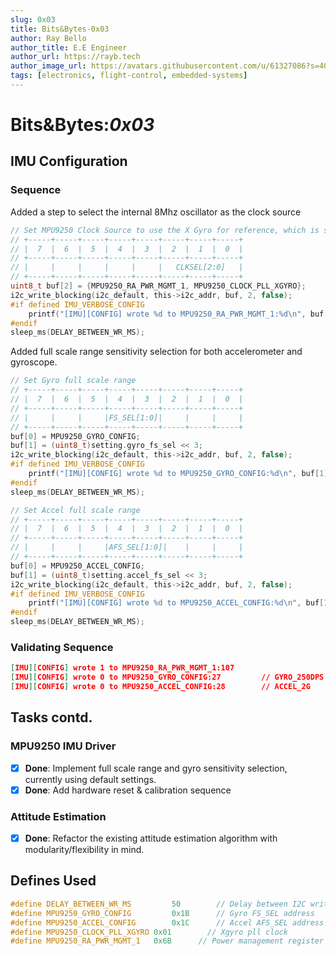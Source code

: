 ```yaml
---
slug: 0x03
title: Bits&Bytes-0x03
author: Ray Bello
author_title: E.E Engineer 
author_url: https://rayb.tech
author_image_url: https://avatars.githubusercontent.com/u/61327086?s=400&u=a272b1f5bd6fe11ae11a33668b4b469864bdc003&v=4
tags: [electronics, flight-control, embedded-systems]
---
```


# Bits&Bytes:*0x03*

## IMU Configuration

### Sequence

Added a step to select the internal 8Mhz oscillator as the clock source

``` c
// Set MPU9250 Clock Source to use the X Gyro for reference, which is slightly better than the default internal clock source.
// +-----+-----+-----+-----+-----+-----+-----+-----+
// |  7  |  6  |  5  |  4  |  3  |  2  |  1  |  0  |
// +-----+-----+-----+-----+-----+-----+-----+-----+
// |     |     |     |     |     |   CLKSEL[2:0]   |
// +-----+-----+-----+-----+-----+-----+-----+-----+
uint8_t buf[2] = {MPU9250_RA_PWR_MGMT_1, MPU9250_CLOCK_PLL_XGYRO};
i2c_write_blocking(i2c_default, this->i2c_addr, buf, 2, false);
#if defined IMU_VERBOSE_CONFIG
    printf("[IMU][CONFIG] wrote %d to MPU9250_RA_PWR_MGMT_1:%d\n", buf[1], MPU9250_RA_PWR_MGMT_1);
#endif
sleep_ms(DELAY_BETWEEN_WR_MS);
```

Added full scale range sensitivity selection for both accelerometer and gyroscope. 

``` c
// Set Gyro full scale range
// +-----+-----+-----+-----+-----+-----+-----+-----+
// |  7  |  6  |  5  |  4  |  3  |  2  |  1  |  0  |
// +-----+-----+-----+-----+-----+-----+-----+-----+
// |     |     |     |FS_SEL[1:0]|     |     |     |
// +-----+-----+-----+-----+-----+-----+-----+-----+
buf[0] = MPU9250_GYRO_CONFIG;
buf[1] = (uint8_t)setting.gyro_fs_sel << 3;
i2c_write_blocking(i2c_default, this->i2c_addr, buf, 2, false);
#if defined IMU_VERBOSE_CONFIG
    printf("[IMU][CONFIG] wrote %d to MPU9250_GYRO_CONFIG:%d\n", buf[1], MPU9250_GYRO_CONFIG);
#endif
sleep_ms(DELAY_BETWEEN_WR_MS);

// Set Accel full scale range
// +-----+-----+-----+-----+-----+-----+-----+-----+
// |  7  |  6  |  5  |  4  |  3  |  2  |  1  |  0  |
// +-----+-----+-----+-----+-----+-----+-----+-----+
// |     |     |     |AFS_SEL[1:0]|    |     |     |
// +-----+-----+-----+-----+-----+-----+-----+-----+
buf[0] = MPU9250_ACCEL_CONFIG;
buf[1] = (uint8_t)setting.accel_fs_sel << 3;
i2c_write_blocking(i2c_default, this->i2c_addr, buf, 2, false);
#if defined IMU_VERBOSE_CONFIG
    printf("[IMU][CONFIG] wrote %d to MPU9250_ACCEL_CONFIG:%d\n", buf[1], MPU9250_ACCEL_CONFIG);
#endif
sleep_ms(DELAY_BETWEEN_WR_MS);
```

### Validating Sequence

``` json
[IMU][CONFIG] wrote 1 to MPU9250_RA_PWR_MGMT_1:107
[IMU][CONFIG] wrote 0 to MPU9250_GYRO_CONFIG:27 		// GYRO_250DPS
[IMU][CONFIG] wrote 0 to MPU9250_ACCEL_CONFIG:28		// ACCEL_2G
```



## Tasks contd.

### MPU9250 IMU Driver

- [x] **Done**: Implement full scale range and gyro sensitivity selection, currently using default settings.
- [x] **Done**: Add hardware reset & calibration sequence

### Attitude Estimation

- [X] **Done**: Refactor the existing attitude estimation algorithm with modularity/flexibility in mind.

## Defines Used

```c++
#define DELAY_BETWEEN_WR_MS 		50        // Delay between I2C writes during configuration
#define MPU9250_GYRO_CONFIG 		0x1B      // Gyro FS_SEL address
#define MPU9250_ACCEL_CONFIG 		0x1C      // Accel AFS_SEL address
#define MPU9250_CLOCK_PLL_XGYRO 0x01    	// Xgyro pll clock 
#define MPU9250_RA_PWR_MGMT_1 	0x6B      // Power management register 1 address
```

